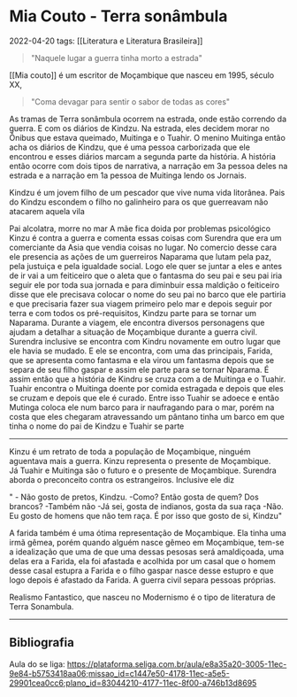 # Mia Couto - Terra sonâmbula
2022-04-20
tags: [[Literatura e Literatura Brasileira]]

> "Naquele lugar a guerra tinha morto a estrada"

[[Mia couto]] é um escritor de Moçambique que nasceu em 1995, século XX, 

> "Coma devagar para sentir o sabor de todas as cores"

 As tramas de Terra sonâmbula ocorrem na estrada, onde estão correndo da guerra. E com os diários de Kindzu. Na estrada,  eles decidem morar no Ônibus que estava queimado, Muitinga e o Tuahir. O menino Muitinga então acha os diários de Kindzu, que é uma pessoa carborizada que ele encontrou e esses diários marcam a segunda parte da história. A história então ocorre com dois tipos de narrativa, a narração em 3a pessoa deles na estrada e a narração em 1a pessoa de Muitinga lendo os Jornais.

Kindzu é um jovem filho de um pescador que vive numa vida litorânea. Pais do Kindzu escondem o filho no galinheiro para os que guerreavam não atacarem aquela vila

Pai alcolatra, morre no mar
A mãe fica doida por problemas psicológico
Kinzu é contra a guerra e comenta essas coisas com Surendra que era um comerciante da Asia que vendia coisas no lugar.
No comercio desse cara ele presencia as ações de um guerreiros Naparama que lutam pela paz, pela justuiça e pela igualdade social. Logo ele quer se juntar a eles e antes de ir vai a um feiticeiro que o aleta que o fantasma do seu pai e seu pai iria seguir ele por toda sua jornada e para diminbuir essa maldição o feiticeiro disse que ele precisava colocar o nome do seu pai no barco que ele partiria e que precisaria fazer sua viagem primeiro pelo mar e depois seguir por terra e com todos os pré-requisitos, Kindzu parte para se tornar um Naparama.
Durante a viagem, ele encontra diversos personagens que ajudam a detalhar a situação de Moçambique durante a guerra civil. Surendra inclusive se encontra com Kindru novamente em outro lugar que ele havia se mudado. E ele se encontra, com uma das principais, Farida, que se apresenta como fantasma e ela virou um fantasma depois que se separa de seu filho gaspar e assim ele parte para se tornar Nparama. É assim então que a história de Kindru se cruza com a de Muitinga e o Tuahir.  
Tuahir encontra o Muitinga doente por comida estragada e depois que eles se cruzam e depois que ele é curado. 
Entre isso Tuahir se adoece e então Mutinga coloca ele num barco para ir naufragando para o mar, porém na costa que eles chegaram atravessando um pântano tinha um barco em que tinha o nome do pai de Kindzu e Tuahir se parte

-----------------------------------------------------

Kinzu é um retrato de toda a população de Moçambique, ninguém aguentava mais a guerra. Kinzu representa o presente de Moçambique.  
Já Tuahir e Muitinga são o futuro e o presente de Moçambique. 
Surendra aborda o preconceito contra os estrangeiros. Inclusive ele diz

" - Não gosto de pretos, Kindzu.
-Como? Então gosta de quem? Dos brancos?
-Também não
-Já sei, gosta de indianos, gosta da sua raça
-Não. Eu gosto de homens que não tem raça. É por isso que gosto de si, Kindzu"

A farida também é uma ótima representação de Moçambique. Ela tinha uma irmã gêmea, porém quando alguém nasce gêmeo em Moçambique, tem-se a idealização que uma de que uma dessas pesosas será amaldiçoada, uma delas era a Farida, ela foi afastada e acolhida por um casal que o homem desse casal estupra a Farida e o filho gaspar nasce desse estupro e que logo depois é afastado da Farida. A guerra civil separa pessoas próprias.

Realismo Fantastico, que nasceu no Modernismo é o tipo de literatura de Terra Sonambula.


-----------------------------------------------
## Bibliografia

Aula do se liga:
https://plataforma.seliga.com.br/aula/e8a35a20-3005-11ec-9e84-b5753418aa06;missao_id=c1447e50-4178-11ec-a5e5-29901cea0cc6;plano_id=83044210-4177-11ec-8f00-a746b13d8695